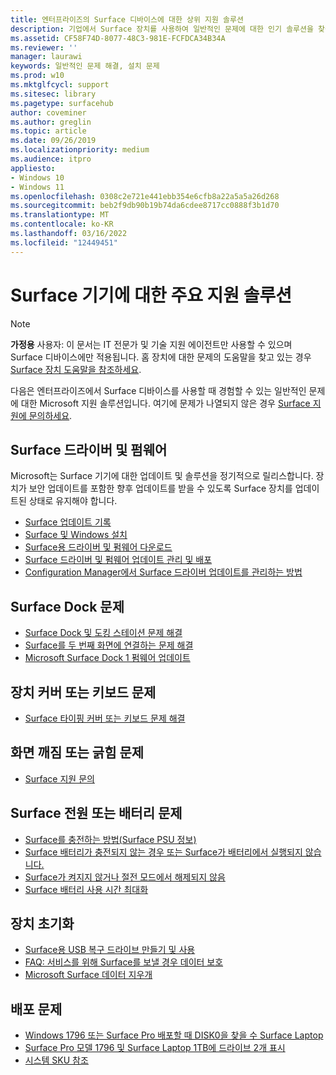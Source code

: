 ```yaml
---
title: 엔터프라이즈의 Surface 디바이스에 대한 상위 지원 솔루션
description: 기업에서 Surface 장치를 사용하여 일반적인 문제에 대한 인기 솔루션을 찾습니다.
ms.assetid: CF58F74D-8077-48C3-981E-FCFDCA34B34A
ms.reviewer: ''
manager: laurawi
keywords: 일반적인 문제 해결, 설치 문제
ms.prod: w10
ms.mktglfcycl: support
ms.sitesec: library
ms.pagetype: surfacehub
author: coveminer
ms.author: greglin
ms.topic: article
ms.date: 09/26/2019
ms.localizationpriority: medium
ms.audience: itpro
appliesto:
- Windows 10
- Windows 11
ms.openlocfilehash: 0308c2e721e441ebb354e6cfb8a22a5a5a26d268
ms.sourcegitcommit: beb2f9db90b19b74da6cdee8717cc0888f3b1d70
ms.translationtype: MT
ms.contentlocale: ko-KR
ms.lasthandoff: 03/16/2022
ms.locfileid: "12449451"
---
```

# <a name="top-support-solutions-for-surface-devices"></a>Surface 기기에 대한 주요 지원 솔루션

> [!Note]
> **가정용** 사용자: 이 문서는 IT 전문가 및 기술 지원 에이전트만 사용할 수 있으며 Surface 디바이스에만 적용됩니다. 홈 장치에 대한 문제의 도움말을 찾고 있는 경우 [Surface 장치 도움말을 참조하세요](https://support.microsoft.com/products/surface-devices).

다음은 엔터프라이즈에서 Surface 디바이스를 사용할 때 경험할 수 있는 일반적인 문제에 대한 Microsoft 지원 솔루션입니다. 여기에 문제가 나열되지 않은 경우 [Surface 지원에 문의하세요](contact-surface-support.md?tabs=online).

## <a name="surface-drivers-and-firmware"></a>Surface 드라이버 및 펌웨어

Microsoft는 Surface 기기에 대한 업데이트 및 솔루션을 정기적으로 릴리스합니다. 장치가 보안 업데이트를 포함한 향후 업데이트를 받을 수 있도록 Surface 장치를 업데이트된 상태로 유지해야 합니다.

- [Surface 업데이트 기록](https://www.microsoft.com/surface/support/install-update-activate/surface-update-history)
- [Surface 및 Windows 설치](https://www.microsoft.com/surface/support/performance-and-maintenance/install-software-updates-for-surface?os=windows-10&=undefined)
- [Surface용 드라이버 및 펌웨어 다운로드](https://support.microsoft.com/help/4023482)
- [Surface 드라이버 및 펌웨어 업데이트 관리 및 배포](manage-surface-driver-and-firmware-updates.md)
- [Configuration Manager에서 Surface 드라이버 업데이트를 관리하는 방법](https://support.microsoft.com/help/4098906)

## <a name="surface-dock-issues"></a>Surface Dock 문제

- [Surface Dock 및 도킹 스테이션 문제 해결](https://support.microsoft.com/help/4023468/surface-troubleshoot-surface-dock-and-docking-stations)
- [Surface를 두 번째 화면에 연결하는 문제 해결](https://support.microsoft.com/help/4023496)
- [Microsoft Surface Dock 1 펌웨어 업데이트](surface-dock-firmware-update.md)

## <a name="device-cover-or-keyboard-issues"></a>장치 커버 또는 키보드 문제

- [Surface 타이핑 커버 또는 키보드 문제 해결](https://www.microsoft.com/surface/support/hardware-and-drivers/troubleshoot-surface-keyboards)

## <a name="screen-cracked-or-scratched-issues"></a>화면 깨짐 또는 긁힘 문제

- [Surface 지원 문의](contact-surface-support.md?tabs=online)

## <a name="surface-power-or-battery-issues"></a>Surface 전원 또는 배터리 문제

- [Surface를 충전하는 방법(Surface PSU 정보)](https://support.microsoft.com/help/4023496)
- [Surface 배터리가 충전되지 않는 경우 또는 Surface가 배터리에서 실행되지 않습니다.](https://support.microsoft.com/help/4023536)
- [Surface가 켜지지 않거나 절전 모드에서 해제되지 않음](https://support.microsoft.com/help/4023537)
- [Surface 배터리 사용 시간 최대화](https://support.microsoft.com/help/4483194)

## <a name="reset-device"></a>장치 초기화

- [Surface용 USB 복구 드라이브 만들기 및 사용](https://support.microsoft.com/help/4023512)
- [FAQ: 서비스를 위해 Surface를 보낼 경우 데이터 보호](https://support.microsoft.com/help/4023508)
- [Microsoft Surface 데이터 지우개](microsoft-surface-data-eraser.md)

## <a name="deployment-issues"></a>배포 문제

- [Windows 1796 또는 Surface Pro 배포할 때 DISK0을 찾을 수 Surface Laptop](https://support.microsoft.com/help/4046108)
- [Surface Pro 모델 1796 및 Surface Laptop 1TB에 드라이브 2개 표시](https://support.microsoft.com/help/4046105)
- [시스템 SKU 참조](surface-system-sku-reference.md)

